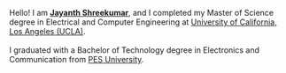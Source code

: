 Hello! I am <a target="_blank" rel="noopener noreferrer" href="https://jayanthshreekumar.github.io/"><b>Jayanth Shreekumar</b></a>, and I completed my Master of Science degree in Electrical and Computer Engineering at <a target="_blank" rel="noopener noreferrer" href="https://www.ee.ucla.edu/">University of California, Los Angeles (UCLA)</a>. <br />
<br />
I graduated with a Bachelor of Technology degree in Electronics and Communication from <a target="_blank" rel="noopener noreferrer" href="https://ec.pes.edu//">PES University</a>.<br />
<br />

